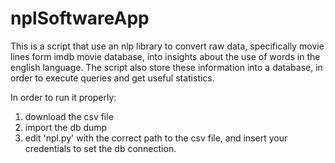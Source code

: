 # nplSoftwareApp
This is a script that use an nlp library to convert raw data, specifically movie lines form imdb movie database, into insights about the use of words in the english language.
The script also store these information into a database, in order to execute queries and get useful statistics.

In order to run it properly:

1) download the csv file
2) import the db dump
3) edit 'npl.py' with the correct path to the csv file, and insert your credentials to set the db connection.
